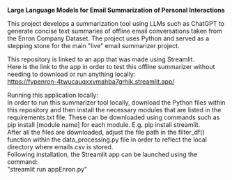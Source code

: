 **Large Language Models for Email Summarization of Personal Interactions**

This project develops a summarization tool using LLMs such as ChatGPT to generate concise text summaries of offline email conversations taken from the Enron Company Dataset. 
The project uses Python and served as a stepping stone for the main "live" email summarizer project. 

This repository is linked to an app that was made using Streamlit.  
Here is the link to the app in order to test this offline summarizer without needing to download or run anything locally:  
https://fypenron-4twucauqxxvmahba7grhik.streamlit.app/

Running this application locally:  
In order to run this summarizer tool locally, download the Python files within this repository and then install the necessary modules that are listed in the requirements.txt file. These can be downloaded using commands such as pip install [module name] for each module. E.g. pip install streamlit.  
After all the files are downloaded, adjust the file path in the filter_df() function within the data_processing.py file in order to reflect the local directory where emails.csv is stored.  
Following installation, the Streamlit app can be launched using the command:  
"streamlit run appEnron.py"
